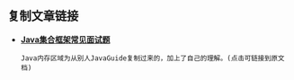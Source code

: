 ## 复制文章链接

- [**Java集合框架常见面试题**](https://github.com/Snailclimb/JavaGuide/blob/master/docs/java/collection/Java%E9%9B%86%E5%90%88%E6%A1%86%E6%9E%B6%E5%B8%B8%E8%A7%81%E9%9D%A2%E8%AF%95%E9%A2%98.md)

  ```text
  Java内存区域为从别人JavaGuide复制过来的，加上了自己的理解。(点击可链接到原文档)
  ```

  

